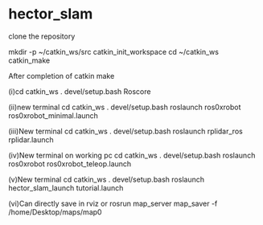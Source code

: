 # hector_slam


clone the repository 

mkdir -p ~/catkin_ws/src
catkin_init_workspace
cd ~/catkin_ws
catkin_make

After completion of catkin make 

(i)cd catkin_ws
. devel/setup.bash
Roscore



(ii)new terminal 
cd catkin_ws
. devel/setup.bash
roslaunch ros0xrobot ros0xrobot_minimal.launch

(iii)New terminal
cd catkin_ws
. devel/setup.bash
roslaunch rplidar_ros rplidar.launch

(iv)New terminal on working pc 
cd catkin_ws
. devel/setup.bash
roslaunch ros0xrobot ros0xrobot_teleop.launch


(v)New terminal
cd catkin_ws
. devel/setup.bash
roslaunch hector_slam_launch tutorial.launch

(vi)Can directly save in rviz 
or 
rosrun map_server map_saver -f /home/Desktop/maps/map0
